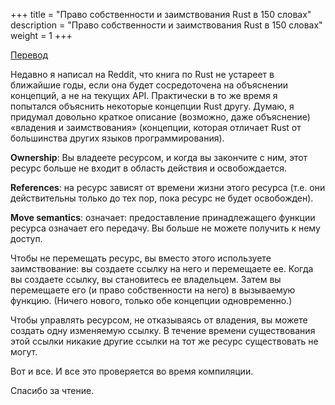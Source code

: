 +++
title = "Право собственности и заимствования Rust в 150 словах"
description = "Право собственности и заимствования Rust в 150 словах"
weight = 1
+++

[Перевод](https://deterministic.space/rust-ownership-and-borrowing-in-150-words.html)

Недавно я написал на Reddit, что книга по Rust не устареет в ближайшие годы, если она будет сосредоточена на объяснении концепций, а не на текущих API. Практически в то же время я попытался объяснить некоторые концепции Rust другу. Думаю, я придумал довольно краткое описание (возможно, даже объяснение) «владения и заимствования» (концепции, которая отличает Rust от большинства других языков программирования).

__Ownership__: Вы владеете ресурсом, и когда вы закончите с ним, этот ресурс больше не входит в область действия и освобождается.

__References__: на ресурс зависят от времени жизни этого ресурса (т.е. они действительны только до тех пор, пока ресурс не будет освобожден).

__Move semantics__: означает: предоставление принадлежащего функции ресурса означает его передачу. Вы больше не можете получить к нему доступ.

Чтобы не перемещать ресурс, вы вместо этого используете заимствование: вы создаете ссылку на него и перемещаете ее. Когда вы создаете ссылку, вы становитесь ее владельцем. Затем вы перемещаете его (и право собственности на него) в вызываемую функцию. (Ничего нового, только обе концепции одновременно.)

Чтобы управлять ресурсом, не отказываясь от владения, вы можете создать одну изменяемую ссылку. В течение времени существования этой ссылки никакие другие ссылки на тот же ресурс существовать не могут.

Вот и все. И все это проверяется во время компиляции.

Спасибо за чтение.